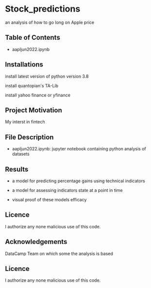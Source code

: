 # Stock_predictions
an analysis of how to go long on Apple price


## Table of Contents

- aapljun2022.ipynb


## Installations

install latest version of python version 3.8

install quantopian's TA-Lib

install yahoo finance or yfinance


## Project Motivation

My interst in fintech


## File Description  

- aapljun2022.ipynb: jupyter notebook containing python analysis of datasets


## Results

- a model for predicting percentage gains using technical indicators

- a model for assessing indicators state at a point in time

- visual proof of these models efficacy

## Licence

I authorize any none malicious use of this code.



## Acknowledgements

DataCamp Team on which some the analysis is based


## Licence

I authorize any none malicious use of this code.
